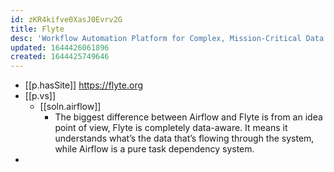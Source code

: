 ```yaml
---
id: zKR4kifve0XasJ0Evrv2G
title: Flyte
desc: 'Workflow Automation Platform for Complex, Mission-Critical Data and ML Processes'
updated: 1644426061896
created: 1644425749646
---
```


- [[p.hasSite]] https://flyte.org
- [[p.vs]] 
  - [[soln.airflow]] 
    - The biggest difference between Airflow and Flyte is from an idea point of view, Flyte is completely data-aware. It means it understands what’s the data that’s flowing through the system, while Airflow is a pure task dependency system. 
- 